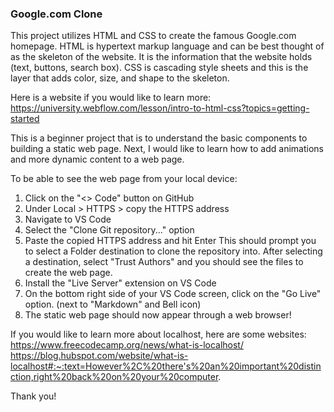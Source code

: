 ### Google.com Clone

This project utilizes HTML and CSS to create the famous Google.com homepage. HTML is hypertext markup language and can be best thought of as the skeleton of the website. It is the information that the website holds (text, buttons, search box). CSS is cascading style sheets and this is the layer that adds color, size, and shape to the skeleton.

Here is a website if you would like to learn more: 
https://university.webflow.com/lesson/intro-to-html-css?topics=getting-started 

This is a beginner project that is to understand the basic components to building a static web page. Next, I would like to learn how to add animations and more dynamic content to a web page.

To be able to see the web page from your local device:
1. Click on the "<> Code" button on GitHub
2. Under Local > HTTPS > copy the HTTPS address
3. Navigate to VS Code
4. Select the "Clone Git repository..." option
5. Paste the copied HTTPS address and hit Enter
    This should prompt you to select a Folder destination to clone the repository into.
    After selecting a destination, select "Trust Authors" and you should see the files to create the web page.
6. Install the "Live Server" extension on VS Code
7. On the bottom right side of your VS Code screen, click on the "Go Live" option. (next to "Markdown" and Bell icon)
8. The static web page should now appear through a web browser!

If you would like to learn more about localhost, here are some websites: 
https://www.freecodecamp.org/news/what-is-localhost/
https://blog.hubspot.com/website/what-is-localhost#:~:text=However%2C%20there's%20an%20important%20distinction,right%20back%20on%20your%20computer. 

Thank you!